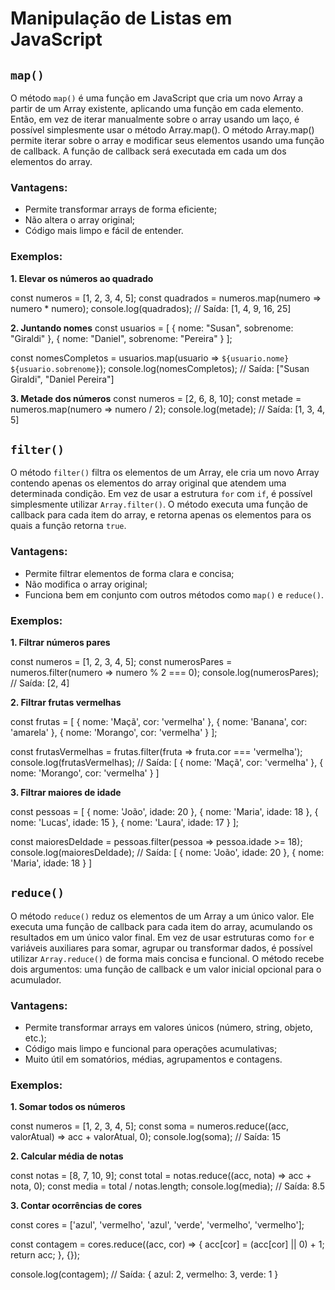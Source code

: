 # Manipulação de Listas em JavaScript

## `map()`

O método `map()` é uma função em JavaScript que cria um novo Array a partir de um Array existente, aplicando uma função em cada elemento. Então, em vez de iterar manualmente sobre o array usando um laço, é possível simplesmente usar o método Array.map(). O método Array.map() permite iterar sobre o array e modificar seus elementos usando uma função de callback. A função de callback será executada em cada um dos elementos do array.

### Vantagens:
- Permite transformar arrays de forma eficiente;
- Não altera o array original;
- Código mais limpo e fácil de entender.

### Exemplos:

**1. Elevar os números ao quadrado**

const numeros = [1, 2, 3, 4, 5];
const quadrados = numeros.map(numero => numero * numero);
console.log(quadrados); // Saída: [1, 4, 9, 16, 25]

**2. Juntando nomes**
const usuarios = [
  { nome: "Susan", sobrenome: "Giraldi" },
  { nome: "Daniel", sobrenome: "Pereira" }
];

const nomesCompletos = usuarios.map(usuario => `${usuario.nome} ${usuario.sobrenome}`);
console.log(nomesCompletos); // Saída: ["Susan Giraldi", "Daniel Pereira"]

**3. Metade dos números**
const numeros = [2, 6, 8, 10];
const metade = numeros.map(numero => numero / 2);
console.log(metade); // Saída: [1, 3, 4, 5]


## `filter()`

O método `filter()` filtra os elementos de um Array, ele cria um novo Array contendo apenas os elementos do array original que atendem uma determinada condição. Em vez de usar a estrutura `for` com `if`, é possível simplesmente utilizar `Array.filter()`. O método executa uma função de callback para cada item do array, e retorna apenas os elementos para os quais a função retorna `true`.

### Vantagens:
- Permite filtrar elementos de forma clara e concisa;
- Não modifica o array original;
- Funciona bem em conjunto com outros métodos como `map()` e `reduce()`.

### Exemplos:

**1. Filtrar números pares**

const numeros = [1, 2, 3, 4, 5];
const numerosPares = numeros.filter(numero => numero % 2 === 0);
console.log(numerosPares); // Saída: [2, 4]

**2. Filtrar frutas vermelhas**

const frutas = [
  { nome: 'Maçã', cor: 'vermelha' },
  { nome: 'Banana', cor: 'amarela' },
  { nome: 'Morango', cor: 'vermelha' }
];

const frutasVermelhas = frutas.filter(fruta => fruta.cor === 'vermelha');
console.log(frutasVermelhas);
// Saída: [ { nome: 'Maçã', cor: 'vermelha' }, { nome: 'Morango', cor: 'vermelha' } ]

**3. Filtrar maiores de idade**

const pessoas = [
  { nome: 'João', idade: 20 },
  { nome: 'Maria', idade: 18 },
  { nome: 'Lucas', idade: 15 },
  { nome: 'Laura', idade: 17 }
];

const maioresDeIdade = pessoas.filter(pessoa => pessoa.idade >= 18);
console.log(maioresDeIdade);
// Saída: [ { nome: 'João', idade: 20 }, { nome: 'Maria', idade: 18 } ]

## `reduce()`

O método `reduce()` reduz os elementos de um Array a um único valor. Ele executa uma função de callback para cada item do array, acumulando os resultados em um único valor final. Em vez de usar estruturas como `for` e variáveis auxiliares para somar, agrupar ou transformar dados, é possível utilizar `Array.reduce()` de forma mais concisa e funcional. O método recebe dois argumentos: uma função de callback e um valor inicial opcional para o acumulador.

### Vantagens:
- Permite transformar arrays em valores únicos (número, string, objeto, etc.);
- Código mais limpo e funcional para operações acumulativas;
- Muito útil em somatórios, médias, agrupamentos e contagens.

### Exemplos:

**1. Somar todos os números**

const numeros = [1, 2, 3, 4, 5];
const soma = numeros.reduce((acc, valorAtual) => acc + valorAtual, 0);
console.log(soma); // Saída: 15

**2. Calcular média de notas**

const notas = [8, 7, 10, 9];
const total = notas.reduce((acc, nota) => acc + nota, 0);
const media = total / notas.length;
console.log(media); // Saída: 8.5

**3. Contar ocorrências de cores**

const cores = ['azul', 'vermelho', 'azul', 'verde', 'vermelho', 'vermelho'];

const contagem = cores.reduce((acc, cor) => {
  acc[cor] = (acc[cor] || 0) + 1;
  return acc;
}, {});

console.log(contagem);
// Saída: { azul: 2, vermelho: 3, verde: 1 }







